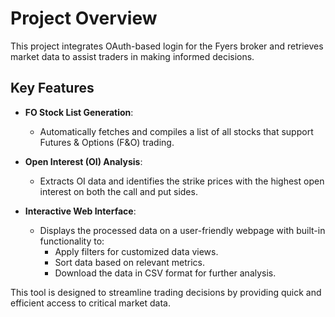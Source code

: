 # Project Overview  

This project integrates OAuth-based login for the Fyers broker and retrieves market data to assist traders in making informed decisions.  

## Key Features  

- **FO Stock List Generation**:  
  - Automatically fetches and compiles a list of all stocks that support Futures & Options (F&O) trading.  

- **Open Interest (OI) Analysis**:  
  - Extracts OI data and identifies the strike prices with the highest open interest on both the call and put sides.  

- **Interactive Web Interface**:  
  - Displays the processed data on a user-friendly webpage with built-in functionality to:  
    - Apply filters for customized data views.  
    - Sort data based on relevant metrics.  
    - Download the data in CSV format for further analysis.  

This tool is designed to streamline trading decisions by providing quick and efficient access to critical market data.  
